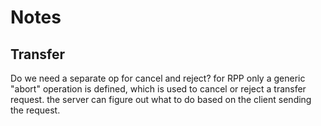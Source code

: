 # Notes

## Transfer

Do we need a separate op for cancel and reject?
for RPP only a generic "abort" operation is defined, which is used to cancel or reject a transfer request.
the server can figure out what to do based on the client sending the request.
